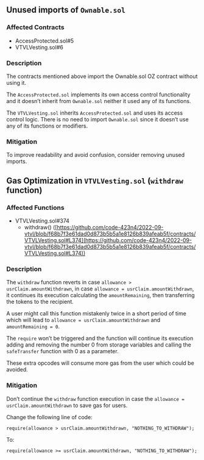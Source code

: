 ## Unused imports of `Ownable.sol`

### Affected Contracts

- AccessProtected.sol#5
- VTVLVesting.sol#6

### Description

The contracts mentioned above import the Ownable.sol OZ contract without using it.

The `AccessProtected.sol` implements its own access control functionality and it doesn’t inherit from `Ownable.sol` neither it used any of its functions.

The `VTVLVesting.sol` inherits `AccessProtected.sol` and uses its access control logic. There is no need to import `Ownable.sol` since it doesn’t use any of its functions or modifiers.

### Mitigation

To improve readability and avoid confusion, consider removing unused imports.


## Gas Optimization in `VTVLVesting.sol` (`withdraw` function)

### Affected Functions

- VTVLVesting.sol#374
    - withdraw() ([https://github.com/code-423n4/2022-09-vtvl/blob/f68b7f3e61dad0d873b5b5a1e8126b839afeab5f/contracts/VTVLVesting.sol#L374](https://github.com/code-423n4/2022-09-vtvl/blob/f68b7f3e61dad0d873b5b5a1e8126b839afeab5f/contracts/VTVLVesting.sol#L374))

### Description

The `withdraw` function reverts in case `allowance > usrClaim.amountWithdrawn`, in case `allowance = usrClaim.amountWithdrawn`, it continues its execution calculating the `amountRemaining`, then transferring the tokens to the recipient.

A user might call this function mistakenly twice in a short period of time which will lead to `allowance = usrClaim.amountWithdrawn` and `amountRemaining = 0`.

The `require` won’t be triggered and the function will continue its execution adding and removing the number 0 from storage variables and calling the `safeTransfer` function with 0 as a parameter.

These extra opcodes will consume more gas from the user which could be avoided.

### Mitigation

Don’t continue the `withdraw` function execution in case the `allowance = usrClaim.amountWithdrawn` to save gas for users.

Change the following line of code:

```solidity
require(allowance > usrClaim.amountWithdrawn, "NOTHING_TO_WITHDRAW");
```

To:

```solidity
require(allowance >= usrClaim.amountWithdrawn, "NOTHING_TO_WITHDRAW");
```